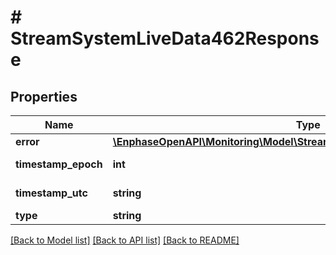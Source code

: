 # # StreamSystemLiveData462Response

## Properties

Name | Type | Description | Notes
------------ | ------------- | ------------- | -------------
**error** | [**\EnphaseOpenAPI\Monitoring\Model\StreamSystemLiveData462ResponseError**](StreamSystemLiveData462ResponseError.md) |  | [optional]
**timestamp_epoch** | **int** | Timestamp in epoch format. | [optional]
**timestamp_utc** | **string** | Timestamp in UTC format. | [optional]
**type** | **string** | validation_error | [optional]

[[Back to Model list]](../../README.md#models) [[Back to API list]](../../README.md#endpoints) [[Back to README]](../../README.md)
